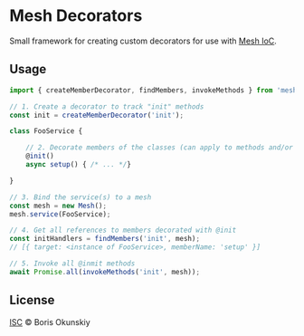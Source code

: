 # Mesh Decorators

Small framework for creating custom decorators for use with [Mesh IoC](https://github.com/MeshIoC/mesh-ioc).

## Usage

```ts
import { createMemberDecorator, findMembers, invokeMethods } from 'mesh-decorators';

// 1. Create a decorator to track "init" methods
const init = createMemberDecorator('init');

class FooService {

    // 2. Decorate members of the classes (can apply to methods and/or properties)
    @init()
    async setup() { /* ... */}

}

// 3. Bind the service(s) to a mesh
const mesh = new Mesh();
mesh.service(FooService);

// 4. Get all references to members decorated with @init
const initHandlers = findMembers('init', mesh);
// [{ target: <instance of FooService>, memberName: 'setup' }]

// 5. Invoke all @inmit methods
await Promise.all(invokeMethods('init', mesh));
```

## License

[ISC](https://en.wikipedia.org/wiki/ISC_license) © Boris Okunskiy
